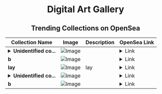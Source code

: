 <div align="center">

# Digital Art Gallery

## Trending Collections on OpenSea

| Collection Name                       | Image                                                                                     | Description                       | OpenSea Link                                                                                          |
|---------------------------------------|-------------------------------------------------------------------------------------------|-----------------------------------|--------------------------------------------------------------------------------------------------------|
| **<details><summary>Unidentified co...</summary>Unidentified contract b0af298f-2dc1-4915-a44a-1118dbf72915</details>** | ![Image](https://i.seadn.io/s/raw/files/a837708742ad8afcb35eb60ba787976d.jpg?w=500&auto=format?w=200&auto=format) |  | <details><summary>Link</summary>[Unidentified contract b0af298f-2dc1-4915-a44a-1118dbf72915](https://opensea.io/collection/unidentified-contract-b0af298f-2dc1-4915-a44a-1118)</details> |
| **b** | ![Image](https://i.seadn.io/s/raw/files/c17defe12e0ea1cd603439d3e196338f.jpg?w=500&auto=format?w=200&auto=format) |  | <details><summary>Link</summary>[b](https://opensea.io/collection/b-7582)</details> |
| **lay** | ![Image](https://i.seadn.io/s/raw/files/6a2608f65f0f300ef117f7520dfd5cc0.png?w=500&auto=format?w=200&auto=format) | lay | <details><summary>Link</summary>[lay](https://opensea.io/collection/lay-20)</details> |
| **<details><summary>Unidentified co...</summary>Unidentified contract 711f0684-7405-4f87-8cb8-9bf76c299f73</details>** | ![Image](https://i.seadn.io/s/raw/files/e9acf51ddce687ccf33c485e916aec1b.jpg?w=500&auto=format?w=200&auto=format) |  | <details><summary>Link</summary>[Unidentified contract 711f0684-7405-4f87-8cb8-9bf76c299f73](https://opensea.io/collection/unidentified-contract-711f0684-7405-4f87-8cb8-9bf7)</details> |
| **b** | ![Image](https://i.seadn.io/s/raw/files/2e51f0ced806697ab50f64bcf41b01fe.jpg?w=500&auto=format?w=200&auto=format) |  | <details><summary>Link</summary>[b](https://opensea.io/collection/b-7581)</details> |

</div>